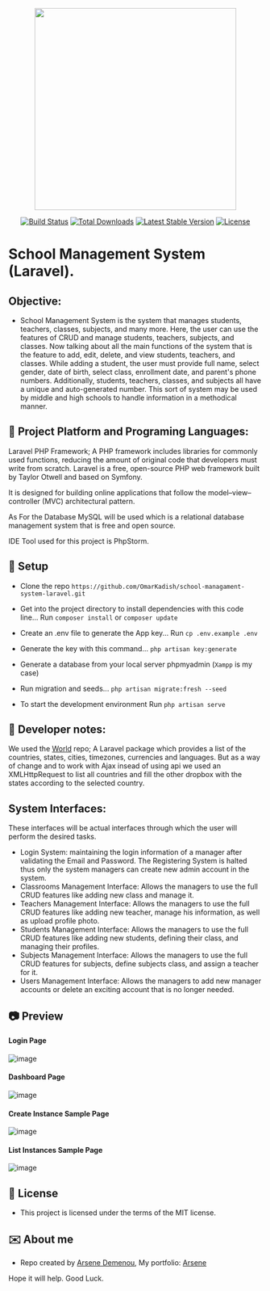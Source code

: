 <p align="center"><a href="https://laravel.com" target="_blank"><img src="https://raw.githubusercontent.com/laravel/art/master/logo-lockup/5%20SVG/2%20CMYK/1%20Full%20Color/laravel-logolockup-cmyk-red.svg" width="400"></a></p>

<p align="center">
<a href="https://travis-ci.org/laravel/framework"><img src="https://travis-ci.org/laravel/framework.svg" alt="Build Status"></a>
<a href="https://packagist.org/packages/laravel/framework"><img src="https://img.shields.io/packagist/dt/laravel/framework" alt="Total Downloads"></a>
<a href="https://packagist.org/packages/laravel/framework"><img src="https://img.shields.io/packagist/v/laravel/framework" alt="Latest Stable Version"></a>
<a href="https://packagist.org/packages/laravel/framework"><img src="https://img.shields.io/packagist/l/laravel/framework" alt="License"></a>
</p>





# School Management System (Laravel).

## Objective:
- School Management System is the system that manages students, teachers, classes, subjects, and many more. Here, the user can use the features of CRUD and manage students, teachers, subjects, and classes. Now talking about all the main functions of the system that is the feature to add, edit, delete, and view students, teachers, and classes. While adding a student, the user must provide full name, select gender, date of birth, select class, enrollment date, and parent's phone numbers. Additionally, students, teachers, classes, and subjects all have a unique and auto-generated number.
      This sort of system may be used by middle and high schools to handle information in a methodical manner.

## :signal_strength: Project Platform and Programing Languages: 
  Laravel PHP Framework; A PHP framework includes libraries for commonly used functions, reducing the amount of original code that developers must write from scratch.
  Laravel is a free, open-source PHP web framework built by Taylor Otwell and based on Symfony. 

  It is designed for building online applications that follow the model–view–controller (MVC) architectural pattern.

  As For the Database MySQL will be used which is a relational database management system that is free and open source.

  IDE Tool used for this project is PhpStorm.

## :floppy_disk: Setup

* Clone the repo `https://github.com/OmarKadish/school-managament-system-laravel.git`

* Get into the project directory to install dependencies with this code line...
  Run `composer install` or `composer update`

* Create an .env file to generate the App key...
  Run `cp .env.example .env`

* Generate the key with this command...
  `php artisan key:generate`

* Generate a database from your local server phpmyadmin (`Xampp` is my case)

* Run migration and seeds...
  `php artisan migrate:fresh --seed`

* To start the development environment
  Run `php artisan serve`

## :notebook: Developer notes:

We used the <a href="https://github.com/nnjeim/world/" target="_blank">World</a> repo; A Laravel package which provides a list of the countries, states, cities, timezones, currencies and languages. But as a way of change and to work with Ajax insead of using api we used an XMLHttpRequest to list all countries and fill the other dropbox with the states according to the selected country. 



## System Interfaces: 
These interfaces will be actual interfaces through which the user will perform the desired tasks.
* Login System: maintaining the login information of a manager after validating the Email and Password. The Registering System is halted thus only the system managers can create new admin account in the system.
* Classrooms Management Interface: Allows the managers to use the full CRUD features like adding new class and manage it.
* Teachers Management Interface: Allows the managers to use the full CRUD features like adding new teacher, manage his information, as well as upload profile photo.
* Students Management Interface: Allows the managers to use the full CRUD features like adding new students, defining their class, and managing their profiles.
* Subjects Management Interface: Allows the managers to use the full CRUD features for subjects, define subjects class, and assign a teacher for it.
* Users Management Interface: Allows the managers to add new manager accounts or delete an exciting account that is no longer needed.

## :camera: Preview
#### Login Page
  ![image](https://user-images.githubusercontent.com/74814002/189502588-aaeba389-c599-449b-b23b-c4cece8d4f21.png)

#### Dashboard Page
  ![image](https://user-images.githubusercontent.com/74814002/189502602-3b497a67-f620-47b8-9e12-e8b26af401db.png)

#### Create Instance Sample Page
![image](https://user-images.githubusercontent.com/74814002/189502625-9532f029-fbd2-42ee-8f07-0083fd9dc31a.png)

#### List Instances Sample Page
![image](https://user-images.githubusercontent.com/74814002/189502787-09a2b41c-4b42-4039-9609-1141913b475b.png)

## :file_folder: License

* This project is licensed under the terms of the MIT license.

## :envelope: About me

* Repo created by [Arsene Demenou](https://github.com/gdac-dev), My portfolio: [Arsene](https://gdac.vercel.app/)

Hope it will help.
Good Luck.

